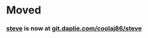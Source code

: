 # Moved
### [steve](https://git.daplie.com/coolaj86/steve) is now at [git.daplie.com/coolaj86/steve](https://git.daplie.com/coolaj86/steve)
